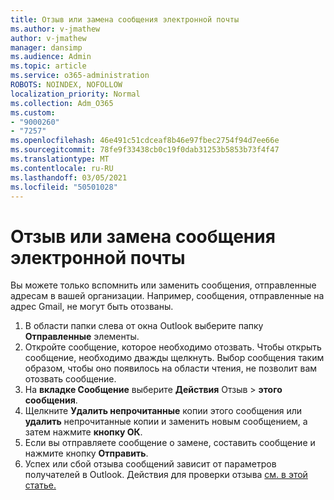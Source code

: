 ```yaml
---
title: Отзыв или замена сообщения электронной почты
ms.author: v-jmathew
author: v-jmathew
manager: dansimp
ms.audience: Admin
ms.topic: article
ms.service: o365-administration
ROBOTS: NOINDEX, NOFOLLOW
localization_priority: Normal
ms.collection: Adm_O365
ms.custom:
- "9000260"
- "7257"
ms.openlocfilehash: 46e491c51cdceaf8b46e97fbec2754f94d7ee66e
ms.sourcegitcommit: 78fe9f33438cb0c19f0dab31253b5853b73f4f47
ms.translationtype: MT
ms.contentlocale: ru-RU
ms.lasthandoff: 03/05/2021
ms.locfileid: "50501028"
---
```

# <a name="recall-or-replace-email-message"></a>Отзыв или замена сообщения электронной почты

Вы можете только вспомнить или заменить сообщения, отправленные адресам в вашей организации. Например, сообщения, отправленные на адрес Gmail, не могут быть отозваны.

1. В области папки слева от окна Outlook выберите папку **Отправленные** элементы.
2. Откройте сообщение, которое необходимо отозвать. Чтобы открыть сообщение, необходимо дважды щелкнуть. Выбор сообщения таким образом, чтобы оно появилось на области чтения, не позволит вам отозвать сообщение.
3. На **вкладке Сообщение** выберите **Действия** Отзыв  >  **этого сообщения**.
4. Щелкните **Удалить непрочитанные** копии этого сообщения или **удалить** непрочитанные копии и заменить новым сообщением, а затем нажмите **кнопку ОК**.
5. Если вы отправляете сообщение о замене, составить сообщение и нажмите кнопку **Отправить**.
6. Успех или сбой отзыва сообщений зависит от параметров получателей в Outlook. Действия для проверки отзыва [см. в этой статье.](https://support.office.com/article/recall-or-replace-an-email-message-that-you-sent-35027f88-d655-4554-b4f8-6c0729a723a0#tocheck)
